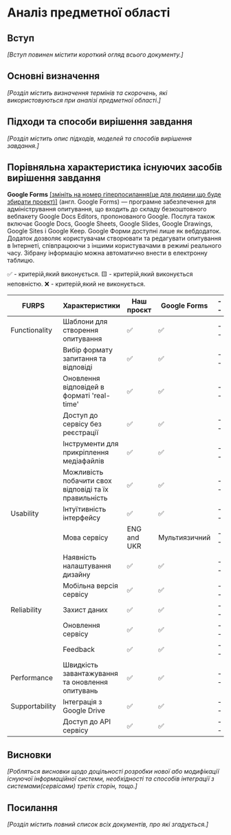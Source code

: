 # Аналіз предметної області

## Вступ

*[Вступ повинен містити короткий огляд всього документу.]*


## Основні визначення

*[Розділ містить визначення термінів та скорочень, які використовуються при аналізі предметної області.]*

## Підходи та способи вирішення завдання

*[Розділ містить опис підходів, моделей та способів вирішення завдання.]*

## Порівняльна характеристика існуючих засобів вирішення завдання

**Google Forms** [[змініть на номер гіперпосилання(це для людини,що буде збирати проект)]](https://uk.wikipedia.org/wiki/Google_%D0%A4%D0%BE%D1%80%D0%BC%D0%B8) (англ. Google Forms) — програмне забезпечення для адміністрування опитування, що входить до складу безкоштовного вебпакету Google Docs Editors, пропонованого Google. Послуга також включає Google Docs, Google Sheets, Google Slides, Google Drawings, Google Sites і Google Keep. Google Форми доступні лише як вебдодаток. Додаток дозволяє користувачам створювати та редагувати опитування в Інтернеті, співпрацюючи з іншими користувачами в режимі реального часу. Зібрану інформацію можна автоматично внести в електронну таблицю.

✅ - критерій,який виконується.
🟨 - критерій,який виконується неповністю.
❌ - критерій,який не виконується.


| FURPS | Характеристики | Наш проєкт | Google Forms  | -- | -- | -- | 
| ------------- | ------------- | ------------- | ------------- |------------- | ------------- | ------------- |
|Functionality | Шаблони для створення опитування | ✅  | ✅ | -- | -- | -- |
| |Вибір формату запитання та відповіді  | ✅ | ✅  | -- | -- | -- | 
| | Оновлення відповідей в форматі 'real-time' | ✅ | ✅ | -- | -- | -- | 
| | Доступ до сервісу без реєстрації | ✅ | ✅ | -- | -- | -- |
| | Інструменти для прикріплення медіафайлів  | ✅| ✅ | -- | --  | --  | 
| | Можливість побачити свох відповіді та їх правильність  | ✅| ✅ | -- | --  | --  |
| Usability | Інтуїтивність інтерфейсу  | ✅ | ✅ | -- | -- | --  | 
| | Мова сервісу  | ENG and UKR | Мультиязичний | -- | --| -- |
| | Наявність налаштування дизайну  | ✅ | ✅  | -- | -- | -- | 
| | Мобільна версія сервісу | ✅ | ✅  | -- | -- | -- | 
| Reliability | Захист даних |✅  | ✅  | -- | -- | -- | 
| | Оновлення сервісу  | ✅ | ✅  | -- | -- | --| 
| | Feedback  | ✅ | ✅ | -- | -- | -- | 
| Performance | Швидкість завантажування та оновлення опитувань | ✅ | ✅ |-- | -- | -- |  
| Supportability | Інтеграція з Google Drive  | ✅ | ✅  | -- | -- | -- |  
| | Доступ до API сервісу | ✅ | ✅  | -- | -- | -- | 


## Висновки

*[Робляться висновки щодо доцільності розробки нової або модифікації існуючої інформаційної системи, необхідності та способів інтеграції з системами(сервісами) третіх сторін, тощо.]*

## Посилання

*[Розділ містить повний список всіх документів, про які згадується.]*
